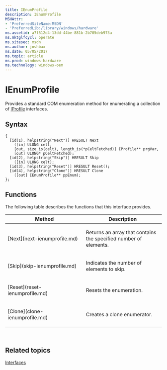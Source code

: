 ```yaml
---
title: IEnumProfile
description: IEnumProfile
MSHAttr:
- 'PreferredSiteName:MSDN'
- 'PreferredLib:/library/windows/hardware'
ms.assetid: a7f512d4-13dd-44be-881b-2b705deb973a
ms.mktglfcycl: operate
ms.sitesec: msdn
ms.author: joshbax
ms.date: 05/05/2017
ms.topic: article
ms.prod: windows-hardware
ms.technology: windows-oem
---
```


# IEnumProfile


Provides a standard COM enumeration method for enumerating a collection of [IProfile](iprofile.md) interfaces.

## Syntax


``` syntax
{
  [id(1), helpstring("Next")] HRESULT Next
    ([in] ULONG celt,
    [out, size_is(celt), length_is(*pCeltFetched)] IProfile** prgVar,
    [out] ULONG* pCeltFetched);
  [id(2), helpstring("Skip")] HRESULT Skip
    ([in] ULONG celt);
  [id(3), helpstring("Reset")] HRESULT Reset();
  [id(4), helpstring("Clone")] HRESULT Clone
    ([out] IEnumProfile** ppEnum);
};
```

## Functions


The following table describes the functions that this interface provides.

<table>
<colgroup>
<col width="50%" />
<col width="50%" />
</colgroup>
<thead>
<tr class="header">
<th>Method</th>
<th>Description</th>
</tr>
</thead>
<tbody>
<tr class="odd">
<td><p>[Next](next-ienumprofile.md)</p></td>
<td><p>Returns an array that contains the specified number of elements.</p></td>
</tr>
<tr class="even">
<td><p>[Skip](skip-ienumprofile.md)</p></td>
<td><p>Indicates the number of elements to skip.</p></td>
</tr>
<tr class="odd">
<td><p>[Reset](reset-ienumprofile.md)</p></td>
<td><p>Resets the enumeration.</p></td>
</tr>
<tr class="even">
<td><p>[Clone](clone-ienumprofile.md)</p></td>
<td><p>Creates a clone enumerator.</p></td>
</tr>
</tbody>
</table>

 

## Related topics


[Interfaces](interfaces-wprcontrol.md)

 

 







